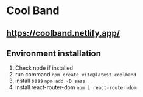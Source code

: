 # Cool Band

## <https://coolband.netlify.app/>

## Environment installation

1. Check node if installed
2. run command `npm create vite@latest coolband`
3. install sass `npm add -D sass`
4. install react-router-dom `npm i react-router-dom`
